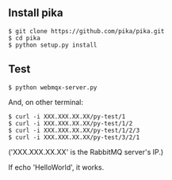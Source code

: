 Install pika
------------
```
$ git clone https://github.com/pika/pika.git
$ cd pika
$ python setup.py install
```

Test
----

```
$ python webmqx-server.py
```

And, on other terminal:

```
$ curl -i XXX.XXX.XX.XX/py-test/1
$ curl -i XXX.XXX.XX.XX/py-test/1/2
$ curl -i XXX.XXX.XX.XX/py-test/1/2/3
$ curl -i XXX.XXX.XX.XX/py-test/3/2/1
```
('XXX.XXX.XX.XX' is the RabbitMQ server's IP.) 

If echo 'HelloWorld', it works.


